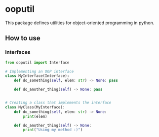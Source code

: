 # ooputil

This package defines utilities for object-oriented programming in python.

## How to use

### Interfaces

```python
from ooputil import Interface

# Implementing an OOP interface
class MyInterface(Interface):
    def do_something(self, elem: str) -> None: pass

    def do_another_thing(self) -> None: pass


# Creating a class that implements the interface
class MyClass(MyInterface):
    def do_something(self, elem: str) -> None:
        print(elem)

    def do_another_thing(self) -> None:
        print("Using my method :)")
